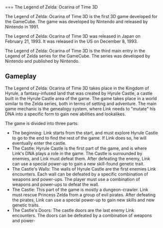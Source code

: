 
===
The Legend of Zelda: Ocarina of Time 3D

The Legend of Zelda: Ocarina of Time 3D is the first 3D game developed for the GameCube. The game was developed by Nintendo and released by Nintendo in 1991.

The Legend of Zelda: Ocarina of Time 3D was released in Japan on February 21, 1993. It was released in the US on December 8, 1993.

The Legend of Zelda: Ocarina of Time 3D is the third main entry in the Legend of Zelda series for the GameCube. The series was developed by Nintendo and published by Nintendo.

## Gameplay

The Legend of Zelda: Ocarina of Time 3D takes place in the Kingdom of Hyrule, a fantasy-infused land that was created by Hyrule Castle, a castle built in the Hyrule Castle area of the game. The game takes place in a world similar to the Zelda series, both in terms of setting and adventure. The main game mechanic is the genealogy system, where Link needs to "mutate" his DNA into a specific form to gain new abilities and lookalikes.

The game is divided into three parts:

*   The beginning: Link starts from the start, and must explore Hyrule Castle to go to the end to find the rest of the game. If Link does so, he will eventually enter the castle.
*   The Castle: Hyrule Castle is the first part of the game, and is where Link's DNA plays a role in the game. The Castle is surrounded by enemies, and Link must defeat them. After defeating the enemy, Link can use a special power-up to gain a new skill-found genetic trait.
*   The Castle's Walls: The walls of Hyrule Castle are the first enemies Link encounters. Each wall can be defeated by a specific combination of weapons and power-ups. The player must use a combination of weapons and power-ups to defeat the wall.
*   The Castle: This part of the game is mostly a dungeon-crawler. Link must rescue Princess Zelda from a group of evil pirates. After defeating the pirates, Link can use a special power-up to gain new skills and new genetic traits.
*   The Castle's Doors: The castle doors are the last enemy Link encounters. The doors can be defeated by a combination of weapons and power-
